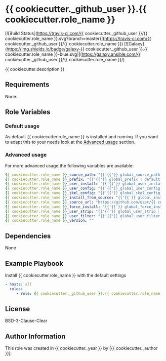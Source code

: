# {{ cookiecutter._github_user }}.{{ cookiecutter.role_name }}

[![Build Status](https://travis-ci.com/{{ cookiecutter._github_user }}/{{ cookiecutter.role_name }}.svg?branch=master)](https://travis-ci.com/{{ cookiecutter._github_user }}/{{ cookiecutter.role_name }})
[![Galaxy](https://img.shields.io/badge/galaxy-{{ cookiecutter._github_user }}.{{ cookiecutter.role_name }}-blue.svg)](https://galaxy.ansible.com/{{ cookiecutter._github_user }}/{{ cookiecutter.role_name }}/)

{{ cookiecutter.description }}

## Requirements

None.

## Role Variables

### Default usage

As default {{ cookiecutter.role_name }} is installed and running.
If you want to adapt this to your needs look at the [Advanced usage](#advanced-usage) section.

### Advanced usage

For more advanced usage the following variables are available:
```yaml
{{ cookiecutter.role_name }}_source_path: "{{'{{'}} global_source_path | default('/opt') {{'}}'}}"
{{ cookiecutter.role_name }}_prefix: "{{'{{'}} global_prefix | default('/usr/local') {{'}}'}}"
{{ cookiecutter.role_name }}_user_install: "{{'{{'}} global_user_install | default(false) {{'}}'}}"
{{ cookiecutter.role_name }}_user_config: "{{'{{'}}_global_user_config | default(false) {{'}}'}}"
{{ cookiecutter.role_name }}_skel_config: "{{'{{'}} global_skel_config | default(false) {{'}}'}}"
{{ cookiecutter.role_name }}_install_from_source: "{{'{{'}} global_install_from_source | default(false) {{'}}'}}"
{{ cookiecutter.role_name }}_source_url: "https://github.com/user/{{ cookiecutter.role_name }}/archive/{{ cookiecutter.role_name }}-{{'{{'}} {{ cookiecutter.role_name }}_git_version {{'}}'}}.tar.gz"
{{ cookiecutter.role_name }}_force_install: "{{'{{'}} global_force_install | default(false) {{'}}'}}"
{{ cookiecutter.role_name }}_user_strip: "{{'{{'}} global_user_strip | default([]) {{'}}'}}"
{{ cookiecutter.role_name }}_user_filter: "{{'{{'}} global_user_filter | default([]){{'}}'}}"
{{ cookiecutter.role_name }}_version: ""
```

## Dependencies

None

## Example Playbook

Install {{ cookiecutter.role_name }} with the default settings
```yaml
- hosts: all
  roles:
     - role: {{ cookiecutter._github_user }}.{{ cookiecutter.role_name }}
```

## License

BSD-3-Clause-Clear

## Author Information

This role was created in {{ cookiecutter._year }} by [{{ cookiecutter._author }}].
